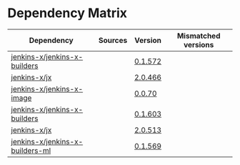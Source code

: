 # Dependency Matrix

Dependency | Sources | Version | Mismatched versions
---------- | ------- | ------- | -------------------
[jenkins-x/jenkins-x-builders](https://github.com/jenkins-x/jenkins-x-builders) |  | [0.1.572]() | 
[jenkins-x/jx](https://github.com/jenkins-x/jx) |  | [2.0.466]() | 
[jenkins-x/jenkins-x-image](https://github.com/jenkins-x/jenkins-x-image) |  | [0.0.70](https://github.com/jenkins-x/jenkins-x-image/releases/tag/0.0.70) | 
[jenkins-x/jenkins-x-builders](https://github.com/jenkins-x/jenkins-x-builders) |  | [0.1.603]() | 
[jenkins-x/jx](https://github.com/jenkins-x/jx) |  | [2.0.513](https://github.com/jenkins-x/jx/releases/tag/v2.0.513) | 
[jenkins-x/jenkins-x-builders-ml](https://github.com/jenkins-x/jenkins-x-builders-ml) |  | [0.1.569]() | 

